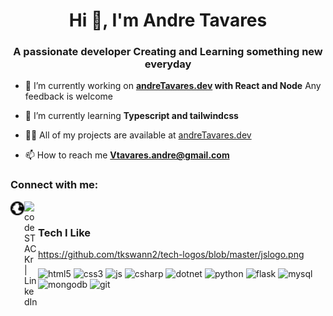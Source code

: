 


<h1 align="center">Hi 👋, I'm Andre Tavares</h1>
<h3 align="center">A passionate developer Creating and Learning something new everyday</h3>


- 🔭 I’m currently working on **[andreTavares.dev](https://movie-app-gamma-gold.vercel.app/) with React and Node** Any feedback is welcome

- 🌱 I’m currently learning **Typescript and tailwindcss**

- 👨‍💻 All of my projects are available at [andreTavares.dev](https://www.andretavares.dev)

- 📫 How to reach me **Vtavares.andre@gmail.com**


### Connect with me:

[<img align="left" alt="andretavares.dev" width="22px" src="https://raw.githubusercontent.com/iconic/open-iconic/master/svg/globe.svg" />][website]
[<img align="left" alt="codeSTACKr | LinkedIn" width="22px" src="https://cdn.jsdelivr.net/npm/simple-icons@v3/icons/linkedin.svg" />][linkedin]
<br />

### Tech I Like

<p align="left">

https://github.com/tkswann2/tech-logos/blob/master/jslogo.png

<img src="https://github.com/tkswann2/tech-logos/blob/master/jslogo.png" alt="html5" width="40" height="40"/> 
<img src="https://devicons.github.io/devicon/devicon.git/icons/css3/css3-original-wordmark.svg" alt="css3" width="40" height="40"/> 
<img src="https://devicons.github.io/devicon/devicon.git/icons/javascript/javascript-original.svg" alt="js" width="40" height="40"/> 

<img src="https://devicons.github.io/devicon/devicon.git/icons/csharp/csharp-original.svg" alt="csharp" width="40" height="40"/> 
<img src="https://devicons.github.io/devicon/devicon.git/icons/dot-net/dot-net-original-wordmark.svg" alt="dotnet" width="40" height="40"/>

<img src="https://devicons.github.io/devicon/devicon.git/icons/python/python-original.svg" alt="python" width="40" height="40"/>
<img src="https://www.vectorlogo.zone/logos/pocoo_flask/pocoo_flask-icon.svg" alt="flask" width="40" height="40"/> 


<img src="https://devicons.github.io/devicon/devicon.git/icons/mysql/mysql-original-wordmark.svg" alt="mysql" width="40" height="40"/> 
<img src="https://devicons.github.io/devicon/devicon.git/icons/mongodb/mongodb-original-wordmark.svg" alt="mongodb" width="40" height="40"/> 
<img src="https://www.vectorlogo.zone/logos/git-scm/git-scm-icon.svg" alt="git" width="40" height="40"/> 


</p>





[website]: https://www.andretavares.dev/
[linkedin]: https://linkedin.com/in/andre--tavares
